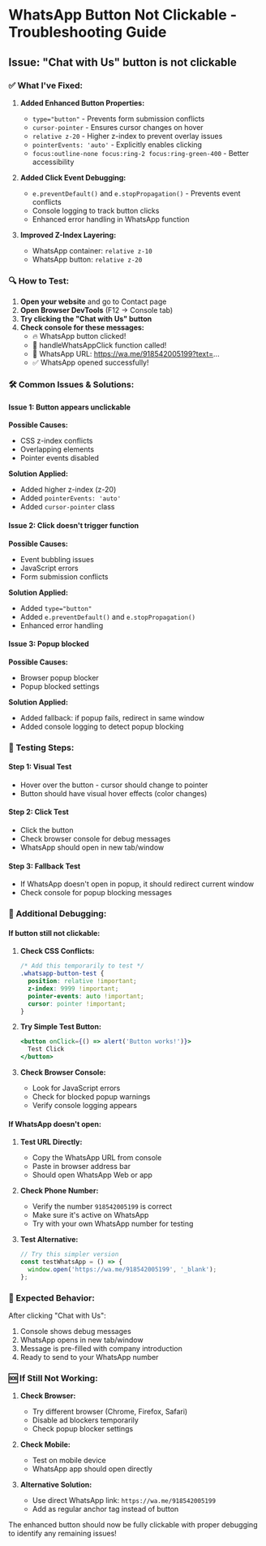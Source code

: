 # WhatsApp Button Not Clickable - Troubleshooting Guide

## Issue: "Chat with Us" button is not clickable

### ✅ What I've Fixed:

1. **Added Enhanced Button Properties:**
   - `type="button"` - Prevents form submission conflicts
   - `cursor-pointer` - Ensures cursor changes on hover
   - `relative z-20` - Higher z-index to prevent overlay issues
   - `pointerEvents: 'auto'` - Explicitly enables clicking
   - `focus:outline-none focus:ring-2 focus:ring-green-400` - Better accessibility

2. **Added Click Event Debugging:**
   - `e.preventDefault()` and `e.stopPropagation()` - Prevents event conflicts
   - Console logging to track button clicks
   - Enhanced error handling in WhatsApp function

3. **Improved Z-Index Layering:**
   - WhatsApp container: `relative z-10`
   - WhatsApp button: `relative z-20`

### 🔍 How to Test:

1. **Open your website** and go to Contact page
2. **Open Browser DevTools** (F12 → Console tab)
3. **Try clicking the "Chat with Us" button**
4. **Check console for these messages:**
   - 🔥 WhatsApp button clicked!
   - 📱 handleWhatsAppClick function called!
   - 📱 WhatsApp URL: https://wa.me/918542005199?text=...
   - ✅ WhatsApp opened successfully!

### 🛠️ Common Issues & Solutions:

#### Issue 1: Button appears unclickable
**Possible Causes:**
- CSS z-index conflicts
- Overlapping elements
- Pointer events disabled

**Solution Applied:**
- Added higher z-index (z-20)
- Added `pointerEvents: 'auto'`
- Added `cursor-pointer` class

#### Issue 2: Click doesn't trigger function
**Possible Causes:**
- Event bubbling issues
- JavaScript errors
- Form submission conflicts

**Solution Applied:**
- Added `type="button"`
- Added `e.preventDefault()` and `e.stopPropagation()`
- Enhanced error handling

#### Issue 3: Popup blocked
**Possible Causes:**
- Browser popup blocker
- Popup blocked settings

**Solution Applied:**
- Added fallback: if popup fails, redirect in same window
- Added console logging to detect popup blocking

### 🧪 Testing Steps:

#### Step 1: Visual Test
- Hover over the button - cursor should change to pointer
- Button should have visual hover effects (color changes)

#### Step 2: Click Test
- Click the button
- Check browser console for debug messages
- WhatsApp should open in new tab/window

#### Step 3: Fallback Test
- If WhatsApp doesn't open in popup, it should redirect current window
- Check console for popup blocking messages

### 🔧 Additional Debugging:

#### If button still not clickable:

1. **Check CSS Conflicts:**
   ```css
   /* Add this temporarily to test */
   .whatsapp-button-test {
     position: relative !important;
     z-index: 9999 !important;
     pointer-events: auto !important;
     cursor: pointer !important;
   }
   ```

2. **Try Simple Test Button:**
   ```jsx
   <button onClick={() => alert('Button works!')}>
     Test Click
   </button>
   ```

3. **Check Browser Console:**
   - Look for JavaScript errors
   - Check for blocked popup warnings
   - Verify console logging appears

#### If WhatsApp doesn't open:

1. **Test URL Directly:**
   - Copy the WhatsApp URL from console
   - Paste in browser address bar
   - Should open WhatsApp Web or app

2. **Check Phone Number:**
   - Verify the number `918542005199` is correct
   - Make sure it's active on WhatsApp
   - Try with your own WhatsApp number for testing

3. **Test Alternative:**
   ```javascript
   // Try this simpler version
   const testWhatsApp = () => {
     window.open('https://wa.me/918542005199', '_blank');
   };
   ```

### 📱 Expected Behavior:

After clicking "Chat with Us":
1. Console shows debug messages
2. WhatsApp opens in new tab/window
3. Message is pre-filled with company introduction
4. Ready to send to your WhatsApp number

### 🆘 If Still Not Working:

1. **Check Browser:**
   - Try different browser (Chrome, Firefox, Safari)
   - Disable ad blockers temporarily
   - Check popup blocker settings

2. **Check Mobile:**
   - Test on mobile device
   - WhatsApp app should open directly

3. **Alternative Solution:**
   - Use direct WhatsApp link: `https://wa.me/918542005199`
   - Add as regular anchor tag instead of button

The enhanced button should now be fully clickable with proper debugging to identify any remaining issues!